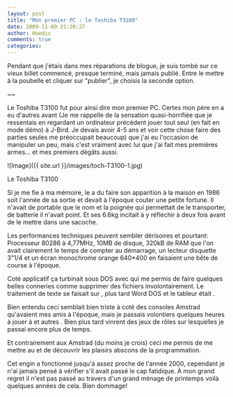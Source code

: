 ```yaml
---
layout: post
title: "Mon premier PC : le Toshiba T3100"
date: 2009-11-09 21:20:27
author: Hoedic
comments: true
categories: 
---
```



Pendant que j'étais dans mes réparations de blogue, je suis tombé sur ce vieux billet commencé, presque terminé, mais jamais publié. Entre le mettre à la poubelle et cliquer sur "publier", je choisis la seconde option.

~~

Le Toshiba T3100 fut pour ainsi dire mon premier PC. Certes mon père en a eu d'autres avant (Je me rappelle de la sensation quasi-horrifiée que je ressentais en regardant un ordinateur précédent jouer tout seul (en fait en mode démo) à J-Bird. Je devais avoir 4-5 ans et voir cette chose faire des parties seules me préoccupait beaucoup) que j'ai eu l'occasion de manipuler un peu, mais c'est vraiment avec lui que j'ai fait mes premières armes... et mes premiers dégâts aussi.

![Image]({{ site.url }}/images/toch-T3100-1.jpg)
<div class="photoattrib">Le Toshiba T3100</div>



Si je me fie à ma mémoire, le  a du faire son apparition à la maison en 1986 soit l'année de sa sortie et devait à l'époque couter une petite fortune. Il n'avait de portable que le nom et la poignée qui permettait de le transporter, de batterie il n'avait point. Et ses 6.6kg incitait à y réfléchir à deux fois avant de le mettre dans une sacoche.

Les performances techniques peuvent sembler dérisoires et pourtant: Processeur 80286 à 4,77MHz, 10MB de disque, 320kB de RAM que l'on avait clairement le temps de compter au démarrage, un lecteur disquette 3"1/4 et un écran monochrome orange 640*400 en faisaient une bête de course à l'époque.

Coté applicatif ça turbinait sous DOS avec  qui me permis de faire quelques belles conneries comme supprimer des fichiers involontairement. Le traitement de texte se faisait sur , plus tard Word DOS et le tableur était .

Bien entendu ceci semblait bien triste à coté des consoles Amstrad qu'avaient mes amis à l'époque, mais je passais volontiers quelques heures à jouer à  et autres . Bien plus tard vinrent des jeux de rôles sur lesquelles je passai encore plus de temps.

Et contrairement aux Amstrad (du moins je crois) ceci me permis de me mettre au  et de découvrir les plaisirs abscons de la programmation.

Cet engin a fonctionné jusqu'à assez proche de l'année 2000, cependant je n'ai jamais pensé à vérifier s'il avait passé le cap fatidique. À mon grand regret il n'est pas passé au travers d'un grand ménage de printemps voilà quelques années de cela. Bien dommage!